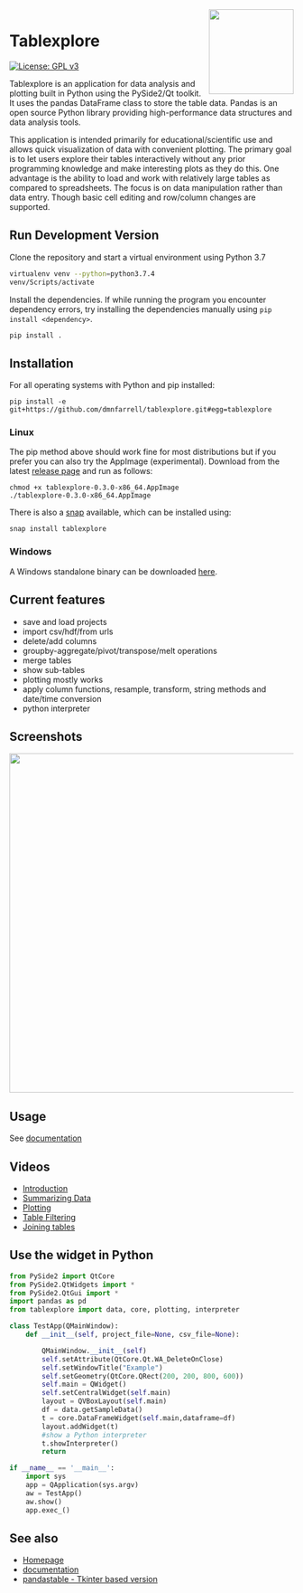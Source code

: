 <img align="right" src=tablexplore/logo.png width=150px>

# Tablexplore

[![License: GPL v3](https://img.shields.io/badge/License-GPL%20v3-blue.svg)](https://www.gnu.org/licenses/gpl-3.0)

Tablexplore is an application for data analysis and plotting built in Python using the PySide2/Qt toolkit. It uses the pandas DataFrame class to store the table data. Pandas is an open source Python library providing high-performance data structures and data analysis tools.

This application is intended primarily for educational/scientific use and allows quick visualization of data with convenient plotting. The primary goal is to let users explore their tables interactively without any prior programming knowledge and make interesting plots as they do this. One advantage is the ability to load and work with relatively large tables as compared to spreadsheets. The focus is on data manipulation rather than data entry. Though basic cell editing and row/column changes are supported.

## Run Development Version

Clone the repository and start a virtual environment using Python 3.7
```bash
virtualenv venv --python=python3.7.4
venv/Scripts/activate
```
Install the dependencies. If while running the program you encounter dependency errors, try installing the dependencies manually using `pip install <dependency>`.
```bash
pip install .
```
## Installation

For all operating systems with Python and pip installed:

```
pip install -e git+https://github.com/dmnfarrell/tablexplore.git#egg=tablexplore
```

### Linux

The pip method above should work fine for most distributions but if you prefer you can also try the AppImage (experimental). Download from the latest [release page](https://github.com/dmnfarrell/tablexplore/releases) and run as follows:

```
chmod +x tablexplore-0.3.0-x86_64.AppImage
./tablexplore-0.3.0-x86_64.AppImage
```

There is also a [snap](https://snapcraft.io/tablexplore) available, which can be installed using:

```
snap install tablexplore
```

### Windows

A Windows standalone binary can be downloaded [here](https://dmnfarrell.github.io/tablexplore/).

## Current features

* save and load projects
* import csv/hdf/from urls
* delete/add columns
* groupby-aggregate/pivot/transpose/melt operations
* merge tables
* show sub-tables
* plotting mostly works
* apply column functions, resample, transform, string methods and date/time conversion
* python interpreter

## Screenshots

<img src=img/scr1.png width=600px>

## Usage

See [documentation](https://tablexplore.readthedocs.io/en/latest/)

## Videos

* [Introduction](https://youtu.be/0_KGjrNWpb4 )
* [Summarizing Data](https://youtu.be/acOzks3AKUQ)
* [Plotting](https://www.youtube.com/watch?v=ESCyyAERJ80)
* [Table Filtering](https://www.youtube.com/watch?v=aZjELBprGkA)
* [Joining tables](https://youtu.be/TDw4iS2u9Kg)

## Use the widget in Python

```python
from PySide2 import QtCore
from PySide2.QtWidgets import *
from PySide2.QtGui import *
import pandas as pd
from tablexplore import data, core, plotting, interpreter

class TestApp(QMainWindow):
    def __init__(self, project_file=None, csv_file=None):

        QMainWindow.__init__(self)
        self.setAttribute(QtCore.Qt.WA_DeleteOnClose)
        self.setWindowTitle("Example")
        self.setGeometry(QtCore.QRect(200, 200, 800, 600))
        self.main = QWidget()
        self.setCentralWidget(self.main)
        layout = QVBoxLayout(self.main)
        df = data.getSampleData()
        t = core.DataFrameWidget(self.main,dataframe=df)
        layout.addWidget(t)
        #show a Python interpreter
        t.showInterpreter()
        return

if __name__ == '__main__':
    import sys
    app = QApplication(sys.argv)
    aw = TestApp()
    aw.show()
    app.exec_()
```

## See also

* [Homepage](https://dmnfarrell.github.io/tablexplore/)
* [documentation](https://tablexplore.readthedocs.io/en/latest/)
* [pandastable - Tkinter based version](https://github.com/dmnfarrell/pandastable)
